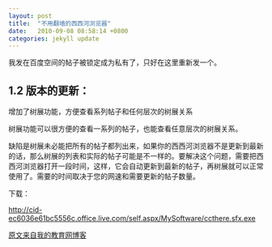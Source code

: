 ```yaml
---
layout: post
title:  "不用翻墙的西西河浏览器"
date:   2010-09-08 08:58:14 +0800
categories: jekyll update
---
```

我发在百度空间的帖子被锁定成为私有了，只好在这里重新发一个。

## 1.2 版本的更新：

增加了树展功能，方便查看系列帖子和任何层次的树展关系
 <!-- more -->

树展功能可以很方便的查看一系列的帖子，也能查看任意层次的树展关系。

缺陷是树展未必能把所有的帖子都列出来，如果你的西西河浏览器不是更新到最新的话，那么树展的列表和实际的帖子可能是不一样的。要解决这个问题，需要把西西河浏览器打开一段时间，这样，它会自动更新到最新的帖子，再树展就可以正常使用了。需要的时间取决于您的网速和需要更新的帖子数量。

下载：

http://cid-ec6036e61bc5556c.office.live.com/self.aspx/MySoftware/ccthere.sfx.exe


[原文来自我的教育网博客][教育网博客]

[教育网博客]:http://teacher.edu.cn/pc/article/201009/400908.html
